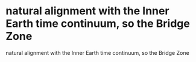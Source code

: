 # natural alignment with the Inner Earth time continuum, so the Bridge Zone

natural alignment with the Inner Earth time continuum, so the Bridge Zone